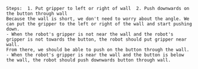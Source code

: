 
    Steps:  1. Put gripper to left or right of wall  2. Push downwards on the button through wall
    Because the wall is short, we don't need to worry about the angle. We can put the gripper to the left or right of the wall and start pushing down.
    - When the robot's gripper is not near the wall and the robot's gripper is not towards the button, the robot should put gripper near wall.
    From there, we should be able to push on the button through the wall.
    - When the robot's gripper is near the wall and the button is below the wall, the robot should push downwards button through wall.